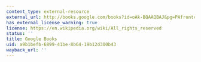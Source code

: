 ```yaml
---
content_type: external-resource
external_url: http://books.google.com/books?id=oAk-BQAAQBAJ&pg=PAfrontcover
has_external_license_warning: true
license: https://en.wikipedia.org/wiki/All_rights_reserved
status: ''
title: Google Books
uid: a9b1befb-6899-41be-8b64-19b12d300b43
wayback_url: ''
---
```

